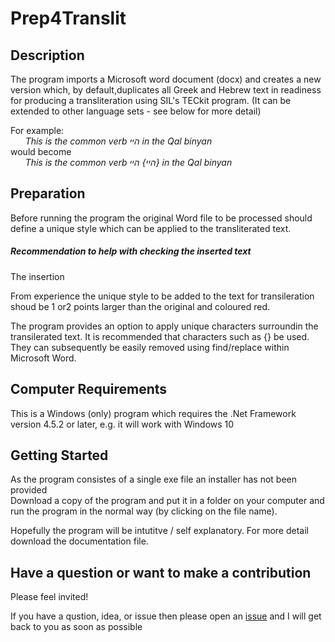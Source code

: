 # Prep4Translit
## Description

The program imports a Microsoft word document (docx) and creates a new version which, by default,duplicates all Greek and Hebrew text in readiness for producing a transliteration using SIL's TECkit program. (It can be extended to other language sets - see below for more detail)

For example:    
*&nbsp;&nbsp;&nbsp;&nbsp;&nbsp;&nbsp;This is the common verb היי in the Qal binyan*       
would become    
*&nbsp;&nbsp;&nbsp;&nbsp;&nbsp;&nbsp;This is the common verb היי} היי} in the Qal binyan*

## Preparation
Before running the program the original Word file to be processed should define a unique style which can be applied to the transliterated text. 

##### Recommendation to help with checking the inserted text
The insertion

From experience the unique style to be added to the text for transileration shoud be 1 or2 points larger than the original and coloured red.

The program provides an option to apply unique characters surroundin the transilerated text. It is recommended that characters such as {} be used. They can subsequently be easily removed using find/replace within Microsoft Word.
   
## Computer Requirements

This is a Windows (only) program which requires the .Net Framework version 4.5.2 or later, e.g. it will work with Windows 10

## Getting Started

As the program consistes of a single exe file an installer has not been provided</br>
Download a copy of the program and put it in a folder on your computer and run the program in the normal way (by clicking on the file name).

Hopefully the program will be intutitve / self explanatory. For more detail download the documentation file.

## Have a question or want to make a contribution

Please feel invited!

If you have a qustion, idea, or issue then please open an [issue](https://github.com/mauricemanktelow/Prep4Translit/issues) and I will get back to you as soon as possible
